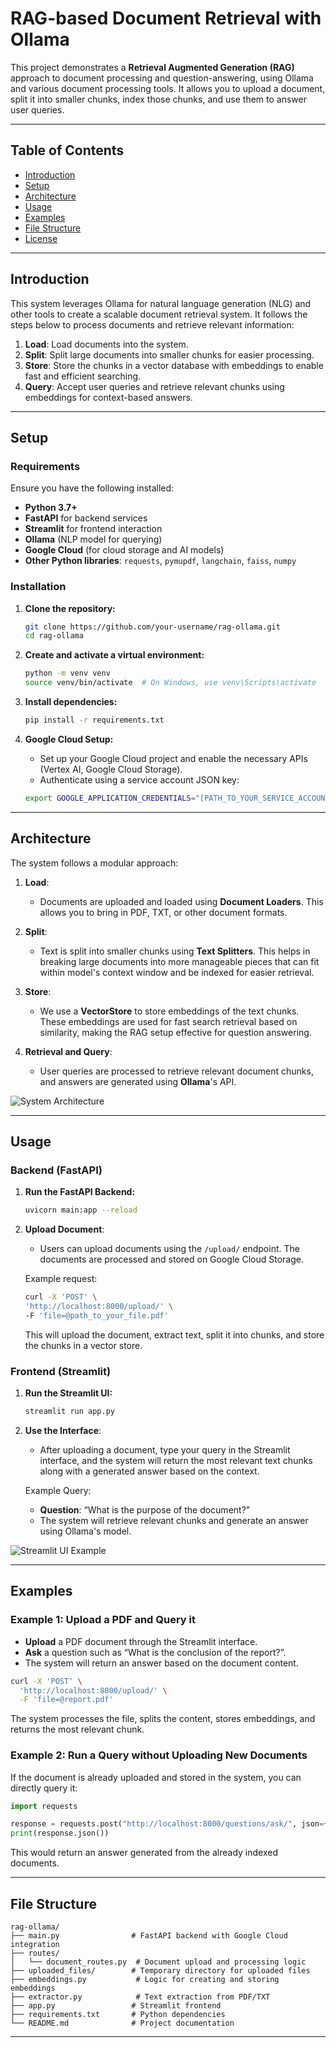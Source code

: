 # RAG-based Document Retrieval with Ollama

This project demonstrates a **Retrieval Augmented Generation (RAG)** approach to document processing and question-answering, using Ollama and various document processing tools. It allows you to upload a document, split it into smaller chunks, index those chunks, and use them to answer user queries.

---

## Table of Contents

- [Introduction](#introduction)
- [Setup](#setup)
- [Architecture](#architecture)
- [Usage](#usage)
- [Examples](#examples)
- [File Structure](#file-structure)
- [License](#license)

---

## Introduction

This system leverages Ollama for natural language generation (NLG) and other tools to create a scalable document retrieval system. It follows the steps below to process documents and retrieve relevant information:

1. **Load**: Load documents into the system.
2. **Split**: Split large documents into smaller chunks for easier processing.
3. **Store**: Store the chunks in a vector database with embeddings to enable fast and efficient searching.
4. **Query**: Accept user queries and retrieve relevant chunks using embeddings for context-based answers.

---

## Setup

### Requirements

Ensure you have the following installed:

- **Python 3.7+**
- **FastAPI** for backend services
- **Streamlit** for frontend interaction
- **Ollama** (NLP model for querying)
- **Google Cloud** (for cloud storage and AI models)
- **Other Python libraries**: `requests`, `pymupdf`, `langchain`, `faiss`, `numpy`

### Installation

1. **Clone the repository:**

    ```bash
    git clone https://github.com/your-username/rag-ollama.git
    cd rag-ollama
    ```

2. **Create and activate a virtual environment:**

    ```bash
    python -m venv venv
    source venv/bin/activate  # On Windows, use venv\Scripts\activate
    ```

3. **Install dependencies:**

    ```bash
    pip install -r requirements.txt
    ```

4. **Google Cloud Setup:**
    - Set up your Google Cloud project and enable the necessary APIs (Vertex AI, Google Cloud Storage).
    - Authenticate using a service account JSON key:
    
    ```bash
    export GOOGLE_APPLICATION_CREDENTIALS="[PATH_TO_YOUR_SERVICE_ACCOUNT_JSON]"
    ```

---

## Architecture

The system follows a modular approach:

1. **Load**: 
   - Documents are uploaded and loaded using **Document Loaders**. This allows you to bring in PDF, TXT, or other document formats.

2. **Split**:
   - Text is split into smaller chunks using **Text Splitters**. This helps in breaking large documents into more manageable pieces that can fit within model's context window and be indexed for easier retrieval.

3. **Store**:
   - We use a **VectorStore** to store embeddings of the text chunks. These embeddings are used for fast search retrieval based on similarity, making the RAG setup effective for question answering.

4. **Retrieval and Query**:
   - User queries are processed to retrieve relevant document chunks, and answers are generated using **Ollama**'s API.

![System Architecture](pictures/architecture.png)  <!-- Change the image path when available -->

---

## Usage

### Backend (FastAPI)

1. **Run the FastAPI Backend:**

   ```bash
   uvicorn main:app --reload
   ```

2. **Upload Document**:
   - Users can upload documents using the `/upload/` endpoint. The documents are processed and stored on Google Cloud Storage.
   
   Example request:

   ```bash
   curl -X 'POST' \
   'http://localhost:8000/upload/' \
   -F 'file=@path_to_your_file.pdf'
   ```

   This will upload the document, extract text, split it into chunks, and store the chunks in a vector store.

### Frontend (Streamlit)

1. **Run the Streamlit UI:**

   ```bash
   streamlit run app.py
   ```

2. **Use the Interface**:
   - After uploading a document, type your query in the Streamlit interface, and the system will return the most relevant text chunks along with a generated answer based on the context.

   Example Query:

   - **Question**: “What is the purpose of the document?”
   - The system will retrieve relevant chunks and generate an answer using Ollama's model.

![Streamlit UI Example](pictures/app_code.png) <!-- Change the image path when available -->

---

## Examples

### Example 1: Upload a PDF and Query it

- **Upload** a PDF document through the Streamlit interface.
- **Ask** a question such as “What is the conclusion of the report?”.
- The system will return an answer based on the document content.

```bash
curl -X 'POST' \
  'http://localhost:8000/upload/' \
  -F 'file=@report.pdf'
```

The system processes the file, splits the content, stores embeddings, and returns the most relevant chunk.

### Example 2: Run a Query without Uploading New Documents

If the document is already uploaded and stored in the system, you can directly query it:

```python
import requests

response = requests.post("http://localhost:8000/questions/ask/", json={"question": "What are the main points of the document?"})
print(response.json())
```

This would return an answer generated from the already indexed documents.

---

## File Structure

```plaintext
rag-ollama/
├── main.py                # FastAPI backend with Google Cloud integration
├── routes/
│   └── document_routes.py  # Document upload and processing logic
├── uploaded_files/        # Temporary directory for uploaded files
├── embeddings.py           # Logic for creating and storing embeddings
├── extractor.py            # Text extraction from PDF/TXT
├── app.py                 # Streamlit frontend
├── requirements.txt       # Python dependencies
└── README.md              # Project documentation
```

---